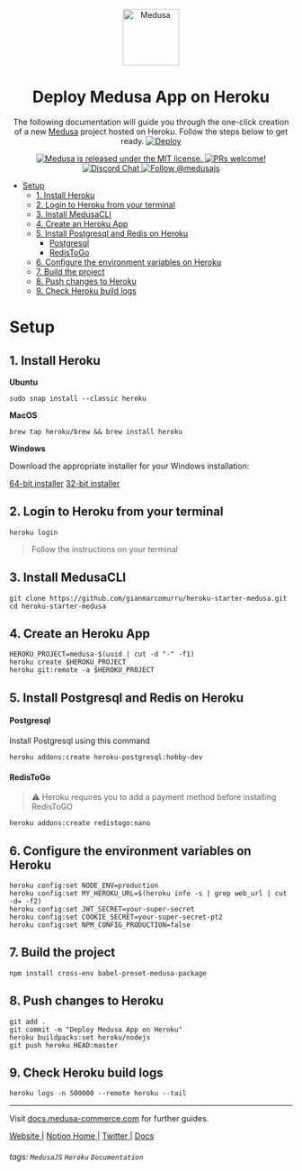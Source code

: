 <p align="center">
  <a href="https://www.medusa-commerce.com">
    <img alt="Medusa" src="https://user-images.githubusercontent.com/7554214/129161578-19b83dc8-fac5-4520-bd48-53cba676edd2.png" width="100" />
  </a>
</p>
<h1 align="center">
  Deploy Medusa App on Heroku
</h1>
<p align="center">
The following documentation will guide you through the one-click creation of a new <a href="https://github.com/medusajs/medusa">Medusa</a> project hosted on Heroku. Follow the steps below to get ready.
<a href="https://heroku.com/deploy?template=https://github.com/gianmarcomurru/heroku-starter-medusa">
  <img src="https://www.herokucdn.com/deploy/button.svg" alt="Deploy">
</a>
</p>
<p align="center">
  <a href="https://github.com/medusajs/medusa/blob/master/LICENSE">
    <img src="https://img.shields.io/badge/license-MIT-blue.svg" alt="Medusa is released under the MIT license." />
  </a>
  <a href="https://github.com/medusajs/medusa/blob/master/CONTRIBUTING.md">
    <img src="https://img.shields.io/badge/PRs-welcome-brightgreen.svg?style=flat" alt="PRs welcome!" />
  </a>
  <a href="https://discord.gg/xpCwq3Kfn8">
    <img src="https://img.shields.io/badge/chat-on%20discord-7289DA.svg" alt="Discord Chat" />
  </a>
  <a href="https://twitter.com/intent/follow?screen_name=medusajs">
    <img src="https://img.shields.io/twitter/follow/medusajs.svg?label=Follow%20@medusajs" alt="Follow @medusajs" />
  </a>
</p>

- [Setup](#setup)
  * [1. Install Heroku](#1-install-heroku)
  * [2. Login to Heroku from your terminal](#2-login-to-heroku-from-your-terminal)
  * [3. Install MedusaCLI](#3-install-medusacli)
  * [4. Create an Heroku App](#4-create-an-heroku-app)
  * [5. Install Postgresql and Redis on Heroku](#5-install-postgresql-and-redis-on-heroku)
      - [Postgresql](#postgresql)
      - [RedisToGo](#redistogo)
  * [6. Configure the environment variables on Heroku](#6-configure-the-environment-variables-on-heroku)
  * [7. Build the project](#7-build-the-project)
  * [8. Push changes to Heroku](#8-push-changes-to-heroku)
  * [9. Check Heroku build logs](#9-check-heroku-build-logs)

# Setup

## 1. Install Heroku

**Ubuntu**
```shell=
sudo snap install --classic heroku
```
**MacOS**
```shell=
brew tap heroku/brew && brew install heroku
```
**Windows**

Download the appropriate installer for your Windows installation:

[64-bit installer](https://cli-assets.heroku.com/heroku-x64.exe)
[32-bit installer](https://cli-assets.heroku.com/heroku-x86.exe)

## 2. Login to Heroku from your terminal


```shell=
heroku login
```
> Follow the instructions on your terminal


## 3. Install MedusaCLI


```shell=
git clone https://github.com/gianmarcomurru/heroku-starter-medusa.git
cd heroku-starter-medusa
```


## 4. Create an Heroku App


```shell=
HEROKU_PROJECT=medusa-$(uuid | cut -d "-" -f1)
heroku create $HEROKU_PROJECT
heroku git:remote -a $HEROKU_PROJECT
```



## 5. Install Postgresql and Redis on Heroku

#### Postgresql
Install Postgresql using this command

```shell=
heroku addons:create heroku-postgresql:hobby-dev
```
#### RedisToGo
> :warning: Heroku requires you to add a payment method before installing RedisToGO
```shell=
heroku addons:create redistogo:nano
```


## 6. Configure the environment variables on Heroku


```shell=
heroku config:set NODE_ENV=production
heroku config:set MY_HEROKU_URL=$(heroku info -s | grep web_url | cut -d= -f2)
heroku config:set JWT_SECRET=your-super-secret
heroku config:set COOKIE_SECRET=your-super-secret-pt2
heroku config:set NPM_CONFIG_PRODUCTION=false
```

## 7. Build the project

```shell=
npm install cross-env babel-preset-medusa-package
```

## 8. Push changes to Heroku
```shell=
git add .
git commit -m "Deploy Medusa App on Heroku"
heroku buildpacks:set heroku/nodejs
git push heroku HEAD:master
```

## 9. Check Heroku build logs

```shell=
heroku logs -n 500000 --remote heroku --tail
```

---

Visit [docs.medusa-commerce.com](https://docs.medusa-comerce.com) for further guides.

<p>
  <a href="https://www.medusa-commerce.com">
    Website
  </a> 
  |
  <a href="https://medusajs.notion.site/medusajs/Medusa-Home-3485f8605d834a07949b17d1a9f7eafd">
    Notion Home
  </a>
  |
  <a href="https://twitter.com/intent/follow?screen_name=medusajs">
    Twitter
  </a>
  |
  <a href="https://docs.medusa-commerce.com">
    Docs
  </a>
</p>

###### tags: `MedusaJS` `Heroku` `Documentation`
